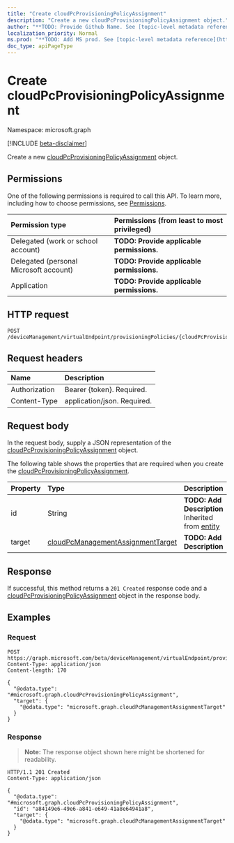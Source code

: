 ```yaml
---
title: "Create cloudPcProvisioningPolicyAssignment"
description: "Create a new cloudPcProvisioningPolicyAssignment object."
author: "**TODO: Provide Github Name. See [topic-level metadata reference](https://msgo.azurewebsites.net/add/document/guidelines/metadata.html#topic-level-metadata)**"
localization_priority: Normal
ms.prod: "**TODO: Add MS prod. See [topic-level metadata reference](https://msgo.azurewebsites.net/add/document/guidelines/metadata.html#topic-level-metadata)**"
doc_type: apiPageType
---
```


# Create cloudPcProvisioningPolicyAssignment
Namespace: microsoft.graph

[!INCLUDE [beta-disclaimer](../../includes/beta-disclaimer.md)]

Create a new [cloudPcProvisioningPolicyAssignment](../resources/cloudpcprovisioningpolicyassignment.md) object.

## Permissions
One of the following permissions is required to call this API. To learn more, including how to choose permissions, see [Permissions](/graph/permissions-reference).

|Permission type|Permissions (from least to most privileged)|
|:---|:---|
|Delegated (work or school account)|**TODO: Provide applicable permissions.**|
|Delegated (personal Microsoft account)|**TODO: Provide applicable permissions.**|
|Application|**TODO: Provide applicable permissions.**|

## HTTP request

<!-- {
  "blockType": "ignored"
}
-->
``` http
POST /deviceManagement/virtualEndpoint/provisioningPolicies/{cloudPcProvisioningPolicyId}/assignments
```

## Request headers
|Name|Description|
|:---|:---|
|Authorization|Bearer {token}. Required.|
|Content-Type|application/json. Required.|

## Request body
In the request body, supply a JSON representation of the [cloudPcProvisioningPolicyAssignment](../resources/cloudpcprovisioningpolicyassignment.md) object.

The following table shows the properties that are required when you create the [cloudPcProvisioningPolicyAssignment](../resources/cloudpcprovisioningpolicyassignment.md).

|Property|Type|Description|
|:---|:---|:---|
|id|String|**TODO: Add Description** Inherited from [entity](../resources/entity.md)|
|target|[cloudPcManagementAssignmentTarget](../resources/cloudpcmanagementassignmenttarget.md)|**TODO: Add Description**|



## Response

If successful, this method returns a `201 Created` response code and a [cloudPcProvisioningPolicyAssignment](../resources/cloudpcprovisioningpolicyassignment.md) object in the response body.

## Examples

### Request
<!-- {
  "blockType": "request",
  "name": "create_cloudpcprovisioningpolicyassignment_from_"
}
-->
``` http
POST https://graph.microsoft.com/beta/deviceManagement/virtualEndpoint/provisioningPolicies/{cloudPcProvisioningPolicyId}/assignments
Content-Type: application/json
Content-length: 170

{
  "@odata.type": "#microsoft.graph.cloudPcProvisioningPolicyAssignment",
  "target": {
    "@odata.type": "microsoft.graph.cloudPcManagementAssignmentTarget"
  }
}
```


### Response
>**Note:** The response object shown here might be shortened for readability.
<!-- {
  "blockType": "response",
  "truncated": true,
  "@odata.type": "microsoft.graph.cloudPcProvisioningPolicyAssignment"
}
-->
``` http
HTTP/1.1 201 Created
Content-Type: application/json

{
  "@odata.type": "#microsoft.graph.cloudPcProvisioningPolicyAssignment",
  "id": "a84149e6-49e6-a841-e649-41a8e64941a8",
  "target": {
    "@odata.type": "microsoft.graph.cloudPcManagementAssignmentTarget"
  }
}
```

